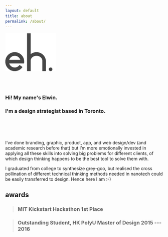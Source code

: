 ```yaml
---
layout: default
title: about
permalink: /about/
---
```


![pic][about-picture]

<br>
<br>

### Hi! My name's Elwin. 
### I'm a design strategist based in Toronto.

<br>
<br>
<br>

I’ve done branding, graphic, product, app, and web design/dev (and academic research before that) but I’m more emotionally invested in applying all these skills into solving big problems for different clients, of which design thinking happens to be the best tool to solve them with.

I graduated from college to synthesize grey-goo, but realised the cross pollination of different technical thinking methods needed in nanotech could be easily transferred to design. Hence here I am :-)

## awards

> ### MIT Kickstart Hackathon 1st Place

> ### Outstanding Student, HK PolyU Master of Design 2015 --- 2016


<div class="filler-block"></div>

[about-picture]: ../assets/logo.png
